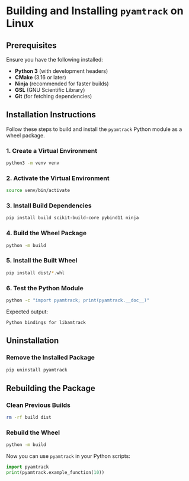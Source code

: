 # Building and Installing `pyamtrack` on Linux

## **Prerequisites**
Ensure you have the following installed:
- **Python 3** (with development headers)
- **CMake** (3.16 or later)
- **Ninja** (recommended for faster builds)
- **GSL** (GNU Scientific Library)
- **Git** (for fetching dependencies)

## **Installation Instructions**

Follow these steps to build and install the `pyamtrack` Python module as a wheel package.

### **1. Create a Virtual Environment**
```sh
python3 -m venv venv
```

### **2. Activate the Virtual Environment**
```sh
source venv/bin/activate
```

### **3. Install Build Dependencies**
```sh
pip install build scikit-build-core pybind11 ninja
```

### **4. Build the Wheel Package**
```sh
python -m build
```

### **5. Install the Built Wheel**
```sh
pip install dist/*.whl
```

### **6. Test the Python Module**
```sh
python -c "import pyamtrack; print(pyamtrack.__doc__)"
```

Expected output:
```
Python bindings for libamtrack
```

## **Uninstallation**
### **Remove the Installed Package**
```sh
pip uninstall pyamtrack
```

## **Rebuilding the Package**
### **Clean Previous Builds**
```sh
rm -rf build dist
```

### **Rebuild the Wheel**
```sh
python -m build
```

Now you can use `pyamtrack` in your Python scripts:
```python
import pyamtrack
print(pyamtrack.example_function(10))
```

